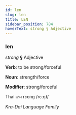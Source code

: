 ```yaml
---
id: len
slug: len
title: LEN
sidebar_position: 784
hoverText: strong § Adjective
---
```


### len

*strong* **§** Adjective

**Verb**: to be strong/forceful

**Noun**: strength/force

**Modifier**: strong/forceful

Thai แรง rɛɛng /rɛːŋ˧/

*Kra-Dai Language Family*